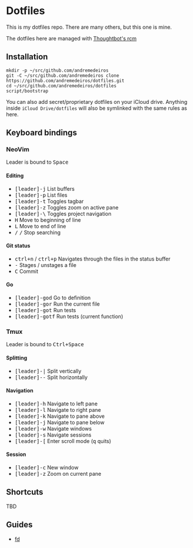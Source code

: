 # Dotfiles

This is my dotfiles repo. There are many others, but this one is mine.

The dotfiles here are managed with [Thoughtbot's rcm](https://github.com/thoughtbot/rcm)

## Installation

```
mkdir -p ~/src/github.com/andremedeiros
git -C ~/src/github.com/andremedeiros clone https://github.com/andremedeiros/dotfiles.git
cd ~/src/github.com/andremedeiros/dotfiles
script/bootstrap
```

You can also add secret/proprietary dotfiles on your iCloud drive. Anything inside `iCloud Drive/dotfiles` will also be symlinked with the same rules as here.

## Keyboard bindings

### NeoVim

Leader is bound to <kbd>Space</kbd>

#### Editing

* <kbd>[leader]-j</kbd> List buffers
* <kbd>[leader]-p</kbd> List files
* <kbd>[leader]-t</kbd> Toggles tagbar
* <kbd>[leader]-z</kbd> Toggles zoom on active pane
* <kbd>[leader]-\\</kbd> Toggles project navigation
* <kbd>H</kbd> Move to beginning of line
* <kbd>L</kbd> Move to end of line
* <kbd>/</kbd> <kbd>/</kbd> Stop searching

#### Git status

* <kbd>ctrl+n</kbd> / <kbd>ctrl+p</kbd> Navigates through the files in the status buffer
* <kbd>-</kbd> Stages / unstages a file
* <kbd>C</kbd> Commit

#### Go

* <kbd>[leader]-god</kbd> Go to definition
* <kbd>[leader]-gor</kbd> Run the current file
* <kbd>[leader]-got</kbd> Run tests
* <kbd>[leader]-gotf</kbd> Run tests (current function)

### Tmux

Leader is bound to <kbd>Ctrl+Space</kbd>

#### Splitting

* <kbd>[leader]-|</kbd> Split vertically
* <kbd>[leader]--</kbd> Split horizontally

#### Navigation

* <kbd>[leader]-h</kbd> Navigate to left pane
* <kbd>[leader]-l</kbd> Navigate to right pane
* <kbd>[leader]-k</kbd> Navigate to pane above
* <kbd>[leader]-j</kbd> Navigate to pane below
* <kbd>[leader]-w</kbd> Navigate windows
* <kbd>[leader]-s</kbd> Navigate sessions
* <kbd>[leader]-[</kbd> Enter scroll mode (<kbd>q</kbd> quits)

#### Session

* <kbd>[leader]-c</kbd> New window
* <kbd>[leader]-z</kbd> Zoom on current pane

## Shortcuts

TBD

## Guides

- [fd](https://github.com/sharkdp/fd)

